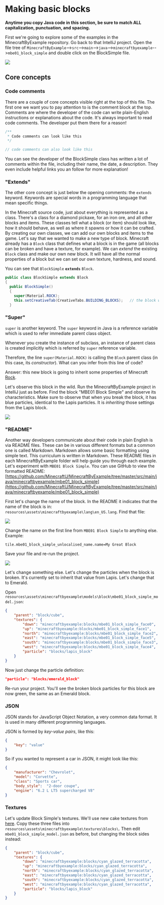 # Making basic blocks

**Anytime you copy Java code in this section, be sure to match ALL capitalization, punctuation, and spacing.**

First we're going to explore some of the examples in the MinecraftByExample repository. Go back to that IntelliJ project. Open the file tree of  `MinecraftByExample`-->`src`-->`main`-->`java`-->`minecraftbyexample`-->`mbe01_block_simple` and double click on the BlockSimple file.

![](images/section_2/open_block_simple.png)

## Core concepts

### Code comments

There are a couple of core concepts visible right at the top of this file. The first one we want you to pay attention to is the comment block at the top. Comments are where the developer of the code can write plain-English instructions or explanations about the code. It's always important to read code comments. The developer put them there for a reason!

```java
/**
 * Code comments can look like this
 */

// code comments can also look like this
```

You can see the developer of the BlockSimple class has written a lot of comments within the file, including their name, the date, a description. They even include helpful links you an follow for more explanation!

### "Extends"

The other core concept is just below the opening comments: the `extends` keyword. Keywords are special words in a programming language that mean specific things. 

In the Minecraft source code, just about everything is represented as a class. There's a class for a diamond pickaxe, for an iron ore, and all other blocks and items. These classes tell what a block (or item) should look like, how it should behave, as well as where it spawns or how it can be crafted. By creating our own classes, we can add our own blocks and items to the game. Let's say that we wanted to make a new type of block. Minecraft already has a `Block` class that defines what a block is in the game (all blocks can be broken and have a texture, for example). We can _extend_ the existing `Block` class and make our own new block. It will have all the normal properties of a block but we can set our own texture, hardness, and sound.

You can see that `BlockSimple` **`extends`** `Block`.

```java
public class BlockSimple extends Block
{
  public BlockSimple()
  {
    super(Material.ROCK);
    this.setCreativeTab(CreativeTabs.BUILDING_BLOCKS);   // the block will appear on the Blocks tab in creative
  }
```

### "Super"

`super` is another keyword. The `super` keyword in Java is a reference variable which is used to refer immediate parent class object.

Whenever you create the instance of subclass, an instance of parent class is created implicitly which is referred by `super` reference variable.

Therefore, the line `super(Material.ROCK)` is calling the `Block` parent class (in this case, its _constructor_). What can you infer from this line of code?

Answer: this new block is going to inherit some properties of Minecraft [Rock](https://minecraft.gamepedia.com/Rock). 

Let's observe this block in the wild. Run the MinecraftByExample project in IntelliJ just as before. Find the block "MBE01 Block Simple" and observe its characteristics. Make sure to observe that when you break the block, it has blue particles, identical to the Lapis particles. It is _inheriting_ those settings from the Lapis block.

![](images/section_2/block_simple.png)

### "README"

Another way developers communicate about their code in plain English is via README files. These can be in various different formats but a common one is called Markdown. Markdown allows some basic formatting using simple text. This curriculum is written in Markdown. These README files in each MinecraftByExample folder will help guide you through each example. Let's experiment with `MBE01 Block Simple`. You can use GitHub to view the formatted README: [https://github.com/MinecraftU/MinecraftByExample/tree/master/src/main/java/minecraftbyexample/mbe01_block_simple](https://github.com/MinecraftU/MinecraftByExample/tree/master/src/main/java/minecraftbyexample/mbe01_block_simple)

First let's change the name of the block. In the README it indicates that the name of the block is in: `resources\assets\minecraftbyexample\lang\en_US.lang`. Find that file:

![](images/section_2/lang_file.png)

Change the name on the first line from `MBE01 Block Simple` to anything else. Example:

```text
tile.mbe01_block_simple_unlocalised_name.name=My Great Block
```

Save your file and re-run the project.

![](images/section_2/renamed_block.png)

Let's change something else. Let's change the particles when the block is broken. It's currently set to inherit that value from Lapis. Let's change that to Emerald. 

Open `resources\assets\minecraftbyexample\models\block\mbe01_block_simple_model.json`:

```json
{
    "parent": "block/cube",
    "textures": {
        "down": "minecraftbyexample:blocks/mbe01_block_simple_face0",
        "up": "minecraftbyexample:blocks/mbe01_block_simple_face1",
        "north": "minecraftbyexample:blocks/mbe01_block_simple_face2",
        "east": "minecraftbyexample:blocks/mbe01_block_simple_face5",
        "south": "minecraftbyexample:blocks/mbe01_block_simple_face3",
        "west": "minecraftbyexample:blocks/mbe01_block_simple_face4",
        "particle": "blocks/lapis_block"
    }
}
```

Now just change the particle definition:

```json
"particle": "blocks/emerald_block"
```

Re-run your project. You'll see the broken block particles for this block are now green, the same as an Emerald block.

### JSON

JSON stands for JavaScript Object Notation, a very common data format. It is used in many different programming languages. 

JSON is formed by _key-value pairs_, like this:

```json
{
    "key": "value"
}
```

So if you wanted to represent a car in JSON, it might look like this:

```json
{
    "manufacturer": "Chevrolet",
    "model": "Corvette",
    "class": "Sports car",
    "body_style":  "2-door coupe",
    "engine": "6.2 L LT5 supercharged V8"
}
```

### Textures

Let's update Block Simple's textures. We'll use new cake textures from [here](images/sections_2/new_textures). Copy these three files into `resources\assets\minecraftbyexample\textures\blocks\`. Then edit `mbe01_block_simple_model.json` as before, but changing the block sides instead:

```json
{
    "parent": "block/cube",
    "textures": {
        "down": "minecraftbyexample:blocks/cyan_glazed_terracotta",
        "up": "minecraftbyexample:blocks/cyan_glazed_terracotta",
        "north": "minecraftbyexample:blocks/cyan_glazed_terracotta",
        "east": "minecraftbyexample:blocks/cyan_glazed_terracotta",
        "south": "minecraftbyexample:blocks/cyan_glazed_terracotta",
        "west": "minecraftbyexample:blocks/cyan_glazed_terracotta",
        "particle": "blocks/lapis_block"
    }
}
```
